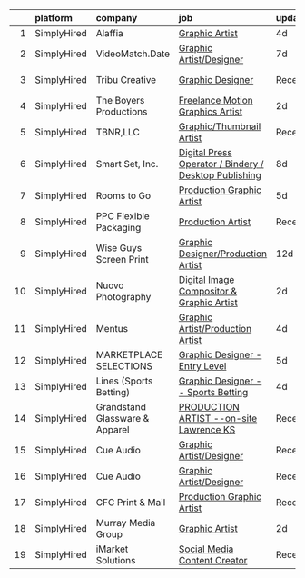 

|    | platform    | company                        | job                                                                                                                                                              | update_time   | location          |
|---:|:------------|:-------------------------------|:-----------------------------------------------------------------------------------------------------------------------------------------------------------------|:--------------|:------------------|
|  1 | SimplyHired | Alaffia                        | [Graphic Artist](https://www.simplyhired.com/job/Dmd0oy6PVVdd1i8pZSvRBw120_kxIQQ2war6BCAQr0IbWIsVIT5NJQ?q=graphic+artist)                                        | 4d            | Remote            |
|  2 | SimplyHired | VideoMatch.Date                | [Graphic Artist/Designer](https://www.simplyhired.com/job/S5LYpDgzcaU86yYAO9Mxac0c5d9HvhmOH1vDvTAeFsONONgc2KNa-g?q=graphic+artist)                               | 7d            | Remote            |
|  3 | SimplyHired | Tribu Creative                 | [Graphic Designer](https://www.simplyhired.com/job/MwrHfwoxiy4U66jcvFct5ZYcV0fEV0i_DEYCgQXn5Ms-PWQkYpH_1Q?q=graphic+artist)                                      | Recently      | San Antonio, TX   |
|  4 | SimplyHired | The Boyers Productions         | [Freelance Motion Graphics Artist](https://www.simplyhired.com/job/MUY58FgjxKK1yiyq18xGvUWO2fg0AoZJcrH2ugNgB5Z7biITR449qQ?q=graphic+artist)                      | 2d            | Remote            |
|  5 | SimplyHired | TBNR,LLC                       | [Graphic/Thumbnail Artist](https://www.simplyhired.com/job/dH4Ktt3UXN5BPLCjcF8USR1d_Rx9Nhu5dhYelhNxJR9JmdwoRPxxHA?q=graphic+artist)                              | Recently      | Dallas, TX        |
|  6 | SimplyHired | Smart Set, Inc.                | [Digital Press Operator / Bindery / Desktop Publishing](https://www.simplyhired.com/job/fdXlrDyrweKND2aB_FxfWWp5R-grLOuaO53QLGpkLMzqt16_KonEOg?q=graphic+artist) | 8d            | Minneapolis, MN   |
|  7 | SimplyHired | Rooms to Go                    | [Production Graphic Artist](https://www.simplyhired.com/job/VqQY04NItlbQyyDd8T4sx6N2o3AmEWCArNE84O5hw1TNShNZRyhl8Q?q=graphic+artist)                             | 5d            | Arlington, TX     |
|  8 | SimplyHired | PPC Flexible Packaging         | [Production Artist](https://www.simplyhired.com/job/_85M0e97ZLEJKjToP-bFBgLkZ93dGJoouWPjKQKvsvgTmwRiwmKRaA?q=graphic+artist)                                     | Recently      | Mission, KS       |
|  9 | SimplyHired | Wise Guys Screen Print         | [Graphic Designer/Production Artist](https://www.simplyhired.com/job/VA9SDNRq-Lxt2HehKw7W9FcVvOPC7_o1QCZhGudK4FE17dfyI26Trg?q=graphic+artist)                    | 12d           | Springfield, MO   |
| 10 | SimplyHired | Nuovo Photography              | [Digital Image Compositor & Graphic Artist](https://www.simplyhired.com/job/lu1eKOwKlTpeEgwm8h7D7QXTExPlRMm7qGhSMSKwarwNj9WSz4pbxA?q=graphic+artist)             | 2d            | Remote            |
| 11 | SimplyHired | Mentus                         | [Graphic Artist/Production Artist](https://www.simplyhired.com/job/5-G3ecfGBEIMRWJSoSW77qSdNjx7rlBAuu6pDWT9LEI_y_y2JHQVkQ?q=graphic+artist)                      | 4d            | Remote            |
| 12 | SimplyHired | MARKETPLACE SELECTIONS         | [Graphic Designer - Entry Level](https://www.simplyhired.com/job/CSzl4gFIwD4aNm3siTSiOo2_U6lVBKn_MCi4bLE97qMB4DtucDAE2g?q=graphic+artist)                        | 5d            | Remote            |
| 13 | SimplyHired | Lines (Sports Betting)         | [Graphic Designer -- Sports Betting](https://www.simplyhired.com/job/9MH1u5sX_xo7GMZpkpBjOudZNHzJuMZxkcly-rKdVAHWe8qVNM_C1w?q=graphic+artist)                    | 4d            | Remote            |
| 14 | SimplyHired | Grandstand Glassware & Apparel | [PRODUCTION ARTIST --on-site Lawrence KS](https://www.simplyhired.com/job/ma6rcXSRi6MvyX2tjG4hlmMuXuFnOdazn_gizLfmag_cBuxXNzomiw?q=graphic+artist)               | Recently      | Lawrence, KS      |
| 15 | SimplyHired | Cue Audio                      | [Graphic Artist/Designer](https://www.simplyhired.com/job/xjykr5PxnJQ4FaoNCOrCEtfJWZF38whSiUR8KPuqyobvhw7VWpKtDQ?q=graphic+artist)                               | Recently      | Remote            |
| 16 | SimplyHired | Cue Audio                      | [Graphic Artist/Designer](https://www.simplyhired.com/job/xjykr5PxnJQ4FaoNCOrCEtfJWZF38whSiUR8KPuqyobvhw7VWpKtDQ?q=graphic+artist)                               | Recently      | Remote            |
| 17 | SimplyHired | CFC Print & Mail               | [Production Graphic Artist](https://www.simplyhired.com/job/OR1oWY_Nk1BbBmKjpfVC7YvBCXOr_xMoo1TPUdHeBiD5oqVWe9yRWg?q=graphic+artist)                             | Recently      | Grand Prairie, TX |
| 18 | SimplyHired | Murray Media Group             | [Graphic Artist](https://www.simplyhired.com/job/lYHRB2i452jMCSnfBXiuUlCu1EYLG0lVeaRqfR7tcvPHllhQhWeQiw?q=graphic+artist)                                        | 2d            | Flower Mound, TX  |
| 19 | SimplyHired | iMarket Solutions              | [Social Media Content Creator](https://www.simplyhired.com/job/Z4dMbnlr8sBR8xd8cX_b9z4yh6-U9I-LsWyJEEvkMHuTZqSWNMJMsA?q=graphic+artist)                          | Recently      | Remote            |